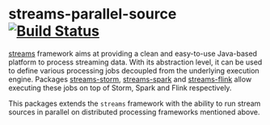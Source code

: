 # streams-parallel-source [![Build Status](https://travis-ci.org/alexeyegorov/streams-parallel-source.svg?branch=master)](https://travis-ci.org/alexeyegorov/streams-parallel-source)

[streams](https://sfb876.de/streams/) framework aims at providing a clean and easy-to-use Java-based platform to process streaming data. With its abstraction level, it can be used to define various processing jobs decoupled from the underlying execution engine. Packages [streams-storm](https://bitbucket.org/cbockermann/streams-storm/), [streams-spark](https://github.com/alexeyegorov/streams-spark) and [streams-flink](https://github.com/alexeyegorov/streams-flink) allow executing these jobs on top of Storm, Spark and Flink respectively.

This packages extends the ``streams`` framework with the ability to run stream sources in parallel on distributed processing frameworks mentioned above.
